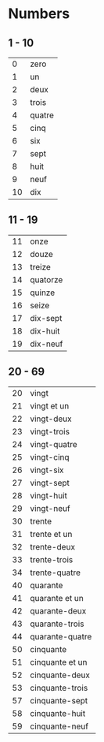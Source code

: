 # Numbers

## 1 - 10

|     |        |
| --- | ------ |
| 0   | zero   |
| 1   | un     |
| 2   | deux   |
| 3   | trois  |
| 4   | quatre |
| 5   | cinq   |
| 6   | six    |
| 7   | sept   |
| 8   | huit   |
| 9   | neuf   |
| 10  | dix    |

## 11 - 19

|     |          |
| --- | -------- |
| 11  | onze     |
| 12  | douze    |
| 13  | treize   |
| 14  | quatorze |
| 15  | quinze   |
| 16  | seize    |
| 17  | dix-sept |
| 18  | dix-huit |
| 19  | dix-neuf |

## 20 - 69

|     |                 |
| --- | --------------- |
| 20  | vingt           |
| 21  | vingt et un     |
| 22  | vingt-deux      |
| 23  | vingt-trois     |
| 24  | vingt-quatre    |
| 25  | vingt-cinq      |
| 26  | vingt-six       |
| 27  | vingt-sept      |
| 28  | vingt-huit      |
| 29  | vingt-neuf      |
| 30  | trente          |
| 31  | trente et un    |
| 32  | trente-deux     |
| 33  | trente-trois    |
| 34  | trente-quatre   |
| 40  | quarante        |
| 41  | quarante et un  |
| 42  | quarante-deux   |
| 43  | quarante-trois  |
| 44  | quarante-quatre |
| 50  | cinquante       |
| 51  | cinquante et un |
| 52  | cinquante-deux  |
| 53  | cinquante-trois |
| 57  | cinquante-sept  |
| 58  | cinquante-huit  |
| 59  | cinquante-neuf  |

